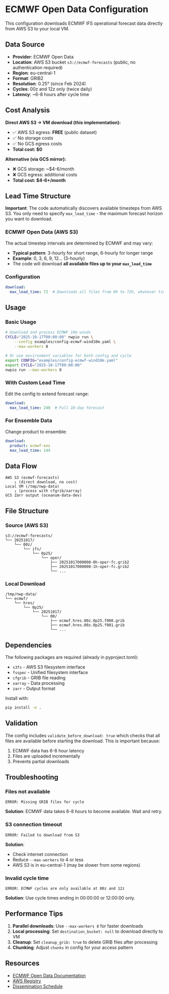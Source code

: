 # ECMWF Open Data Configuration

This configuration downloads ECMWF IFS operational forecast data directly from AWS S3 to your local VM.

## Data Source

- **Provider**: ECMWF Open Data
- **Location**: AWS S3 bucket `s3://ecmwf-forecasts` (public, no authentication required)
- **Region**: eu-central-1
- **Format**: GRIB2
- **Resolution**: 0.25° (since Feb 2024)
- **Cycles**: 00z and 12z only (twice daily)
- **Latency**: ~6-8 hours after cycle time

## Cost Analysis

**Direct AWS S3 → VM download (this implementation):**
- ✅ AWS S3 egress: **FREE** (public dataset)
- ✅ No storage costs
- ✅ No GCS egress costs
- **Total cost: $0**

**Alternative (via GCS mirror):**
- ❌ GCS storage: ~$4-6/month
- ❌ GCS egress: additional costs
- **Total cost: $4-6+/month**

## Lead Time Structure

**Important**: The code automatically discovers available timesteps from AWS S3. You only need to specify `max_lead_time` - the maximum forecast horizon you want to download.

### ECMWF Open Data (AWS S3)
The actual timestep intervals are determined by ECMWF and may vary:
- **Typical pattern**: 3-hourly for short range, 6-hourly for longer range
- **Example**: 0, 3, 6, 9, 12... (3-hourly)
- The code will download **all available files up to your `max_lead_time`**

### Configuration
```yaml
download:
  max_lead_time: 72  # Downloads all files from 0h to 72h, whatever timesteps exist
```

## Usage

### Basic Usage

```bash
# Download and process ECMWF 10m winds
CYCLE="2025-10-17T00:00:00" nwpio run \
    --config examples/config-ecmwf-wind10m.yaml \
    --max-workers 8

# Or use environment variables for both config and cycle
export CONFIG="examples/config-ecmwf-wind10m.yaml"
export CYCLE="2025-10-17T00:00:00"
nwpio run --max-workers 8
```

### With Custom Lead Time

Edit the config to extend forecast range:

```yaml
download:
  max_lead_time: 240  # Full 10-day forecast
```

### For Ensemble Data

Change product to ensemble:

```yaml
download:
  product: ecmwf-ens
  max_lead_time: 144
```

## Data Flow

```
AWS S3 (ecmwf-forecasts)
    ↓ (direct download, no cost)
Local VM (/tmp/nwp-data)
    ↓ (process with cfgrib/xarray)
GCS Zarr output (oceanum-data-dev)
```

## File Structure

### Source (AWS S3)
```
s3://ecmwf-forecasts/
└── 20251017/
    └── 00z/
        └── ifs/
            └── 0p25/
                └── oper/
                    ├── 20251017000000-0h-oper-fc.grib2
                    ├── 20251017000000-1h-oper-fc.grib2
                    └── ...
```

### Local Download
```
/tmp/nwp-data/
└── ecmwf/
    └── hres/
        └── 0p25/
            └── 20251017/
                └── 00/
                    ├── ecmwf.hres.00z.0p25.f000.grib
                    ├── ecmwf.hres.00z.0p25.f001.grib
                    └── ...
```

## Dependencies

The following packages are required (already in pyproject.toml):
- `s3fs` - AWS S3 filesystem interface
- `fsspec` - Unified filesystem interface
- `cfgrib` - GRIB file reading
- `xarray` - Data processing
- `zarr` - Output format

Install with:
```bash
pip install -e .
```

## Validation

The config includes `validate_before_download: true` which checks that all files are available before starting the download. This is important because:

1. ECMWF data has 6-8 hour latency
2. Files are uploaded incrementally
3. Prevents partial downloads

## Troubleshooting

### Files not available
```
ERROR: Missing GRIB files for cycle
```
**Solution**: ECMWF data takes 6-8 hours to become available. Wait and retry.

### S3 connection timeout
```
ERROR: Failed to download from S3
```
**Solution**: 
- Check internet connection
- Reduce `--max-workers` to 4 or less
- AWS S3 is in eu-central-1 (may be slower from some regions)

### Invalid cycle time
```
ERROR: ECMWF cycles are only available at 00z and 12z
```
**Solution**: Use cycle times ending in 00:00:00 or 12:00:00 only.

## Performance Tips

1. **Parallel downloads**: Use `--max-workers 8` for faster downloads
2. **Local processing**: Set `destination_bucket: null` to download directly to VM
3. **Cleanup**: Set `cleanup_grib: true` to delete GRIB files after processing
4. **Chunking**: Adjust `chunks` in config for your access pattern

## Resources

- [ECMWF Open Data Documentation](https://confluence.ecmwf.int/display/DAC/ECMWF+open+data)
- [AWS Registry](https://registry.opendata.aws/ecmwf-forecasts/)
- [Dissemination Schedule](https://confluence.ecmwf.int/display/DAC/Dissemination+schedule)
